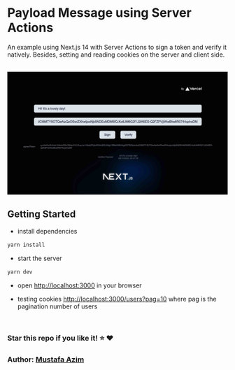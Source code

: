 # Payload Message using Server Actions

An example using Next.js 14 with Server Actions to sign a token and verify it natively. Besides, setting and reading cookies on the server and client side.

<br/>
<img src="./public/readme_0.jpg" >
<br/>

## Getting Started

- install dependencies

```bash
yarn install
```

- start the server

```bash
yarn dev
```

- open [http://localhost:3000](http://localhost:3000) in your browser

- testing cookies [http://localhost:3000/users?pag=10](http://localhost:3000/users?pag=10) where pag is the pagination number of users

<br/>

### Star this repo if you like it! :star: :heart:

### Author: [Mustafa Azim](https://github.com/mazimcoder)

